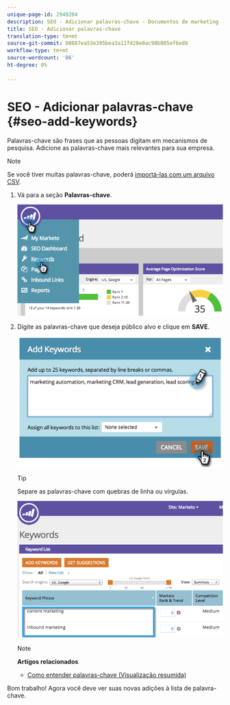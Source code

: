 ```yaml
---
unique-page-id: 2949204
description: SEO - Adicionar palavras-chave - Documentos de marketing - Documentação do produto
title: SEO - Adicionar palavras-chave
translation-type: tm+mt
source-git-commit: 00887ea53e395bea3a11fd28e0ac98b085ef6ed8
workflow-type: tm+mt
source-wordcount: '86'
ht-degree: 0%

---
```



# SEO - Adicionar palavras-chave {#seo-add-keywords}

Palavras-chave são frases que as pessoas digitam em mecanismos de pesquisa. Adicione as palavras-chave mais relevantes para sua empresa.

>[!NOTE]
>
>Se você tiver muitas palavras-chave, poderá [importá-las com um arquivo CSV](seo-importing-keywords-with-a-csv.md).

1. Vá para a seção **Palavras-chave**.

   ![](assets/image2014-9-18-11-3a28-3a39.png)

1. Digite as palavras-chave que deseja público alvo e clique em **SAVE**.

   ![](assets/image2014-9-18-11-3a28-3a51.png)

   >[!TIP]
   >
   >Separe as palavras-chave com quebras de linha ou vírgulas.

   ![](assets/image2014-9-18-11-3a29-3a12.png)

   >[!NOTE]
   >
   >**Artigos relacionados**
   >
   >    
   >    
   >    * [Como entender palavras-chave (Visualização resumida)](seo-understanding-keywords.md)


Bom trabalho! Agora você deve ver suas novas adições à lista de palavra-chave.